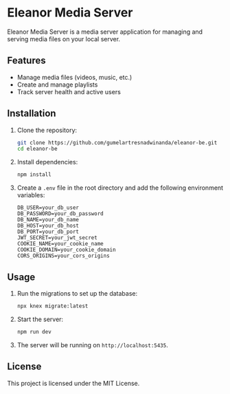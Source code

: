 # Eleanor Media Server

Eleanor Media Server is a media server application for managing and serving media files on your local server.

## Features

- Manage media files (videos, music, etc.)
- Create and manage playlists
- Track server health and active users

## Installation

1. Clone the repository:

   ```sh
   git clone https://github.com/gumelartresnadwinanda/eleanor-be.git
   cd eleanor-be
   ```

2. Install dependencies:

   ```sh
   npm install
   ```

3. Create a `.env` file in the root directory and add the following environment variables:
   ```plaintext
   DB_USER=your_db_user
   DB_PASSWORD=your_db_password
   DB_NAME=your_db_name
   DB_HOST=your_db_host
   DB_PORT=your_db_port
   JWT_SECRET=your_jwt_secret
   COOKIE_NAME=your_cookie_name
   COOKIE_DOMAIN=your_cookie_domain
   CORS_ORIGINS=your_cors_origins
   ```

## Usage

1. Run the migrations to set up the database:

   ```sh
   npx knex migrate:latest
   ```

2. Start the server:

   ```sh
   npm run dev
   ```

3. The server will be running on `http://localhost:5435`.

## License

This project is licensed under the MIT License.
